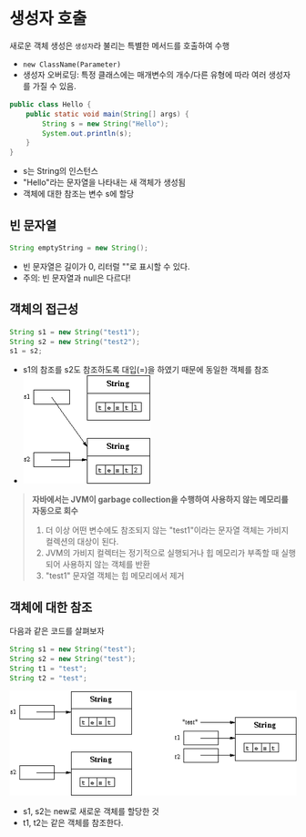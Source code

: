 # 생성자 호출
새로운 객체 생성은 `생성자`라 불리는 특별한 메서드를 호출하여 수행

- `new ClassName(Parameter)`
- 생성자 오버로딩: 특정 클래스에는 매개변수의 개수/다른 유형에 따라 여러 생성자를 가질 수 있음.

```java
public class Hello {
    public static void main(String[] args) {
        String s = new String("Hello");
        System.out.println(s);
    }
}
```
- s는 String의 인스턴스
- "Hello"라는 문자열을 나타내는 새 객체가 생성됨
- 객체에 대한 참조는 변수 s에 할당


## 빈 문자열
```java
String emptyString = new String();
```
- 빈 문자열은 길이가 0, 리터럴 ""로 표시할 수 있다.
- 주의: 빈 문자열과 null은 다르다!

## 객체의 접근성
```java
String s1 = new String("test1");
String s2 = new String("test2");
s1 = s2;
```
- s1의 참조를 s2도 참조하도록 대입(=)을 하였기 때문에 동일한 객체를 참조
- ![accessibility_of_objects.png](../images/accessibility_of_objects.png)
> **자바에서는 JVM이 garbage collection을 수행하여 사용하지 않는 메모리를 자동으로 회수**  
> 1. 더 이상 어떤 변수에도 참조되지 않는 "test1"이라는 문자열 객체는 가비지 컬렉션의 대상이 된다.
> 2. JVM의 가비지 컬렉터는 정기적으로 실행되거나 힙 메모리가 부족할 때 실행되어 사용하지 않는 객체를 반환
> 3. "test1" 문자열 객체는 힙 메모리에서 제거

## 객체에 대한 참조
다음과 같은 코드를 살펴보자
```java
String s1 = new String("test");
String s2 = new String("test");
String t1 = "test";
String t2 = "test";
```

![References_to_object.png](../images/References_to_object.png)
- s1, s2는 new로 새로운 객체를 할당한 것
- t1, t2는 같은 객체를 참조한다.
